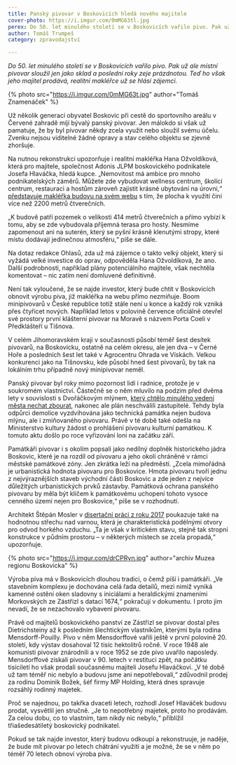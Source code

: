 ```yaml
---
title: Panský pivovar v Boskovicích hledá nového majitele
cover-photo: https://i.imgur.com/0mMG63tl.jpg
perex: Do 50. let minulého století se v Boskovicích vařilo pivo. Pak už ale místní pivovar sloužil jen jako sklad a poslední roky zeje prázdnotou. Teď ho jeho majitel prodává.
author: Tomáš Trumpeš
category: zpravodajství

---
```


*Do 50. let minulého století se v Boskovicích vařilo pivo. Pak už ale místní pivovar sloužil jen jako sklad a poslední roky zeje prázdnotou. Teď ho však jeho majitel prodává, realitní makléřce už se hlásí zájemci.*

{% photo src="https://i.imgur.com/0mMG63t.jpg" author="Tomáš Znamenáček" %}

Už několik generací obyvatel Boskovic při cestě do sportovního areálu v Červené zahradě míjí bývalý panský pivovar. Jen málokdo si však už pamatuje, že by byl pivovar někdy zcela využit nebo sloužil svému účelu. Zvenku nejsou viditelné žádné opravy a stav celého objektu se zjevně zhoršuje.

Na nutnou rekonstrukci upozorňuje i realitní makléřka Hana Ožvoldíková, která pro majitele, společnost Adonis JLPM boskovického podnikatele Josefa Hlaváčka, hledá kupce. „Nemovitost má ambice pro mnoho podnikatelských záměrů. Můžete zde vybudovat wellness centrum, školící centrum, restauraci a hostům zároveň zajistit krásné ubytování na úrovni,“ [představuje makléřka budovu na svém webu](http://hanarealitypartner.cz/komerce-prodej-panskeho-pivovaru-v-boskovicich/) s tím, že plocha k využití činí více než 2200 metrů čtverečních.

„K budově patří pozemek o velikosti 414 metrů čtverečních a přímo vybízí k tomu, aby se zde vybudovala příjemná terasa pro hosty. Nesmíme zapomenout ani na suterén, který se pyšní krásně klenutými stropy, které místu dodávají jedinečnou atmosféru,“ píše se dále.

Na dotaz redakce Ohlasů, zda už má zájemce o takto velký objekt, který si vyžádá velké investice do oprav, odpověděla Hana Ožvoldíková, že ano. Další podrobnosti, například plány potenciálního majitele, však nechtěla komentovat – nic zatím není domluvené definitivně.

Není tak vyloučené, že se najde investor, který bude chtít v Boskovicích obnovit výrobu piva, již makléřka na webu přímo nezmiňuje. Boom minipivovarů v České republice totiž stále není u konce a každý rok vzniká přes čtyřicet nových. Například letos v polovině července oficiálně otevřel své prostory první klášterní pivovar na Moravě s názvem Porta Coeli v Předklášteří u Tišnova.

V celém Jihomoravském kraji v současnosti působí téměř šest desítek pivovarů, na Boskovicku, ostatně na celém okresu, ale jen dva – v Černé Hoře a posledních šest let také v Agrocentru Ohrada ve Vískách. Velkou konkurenci jako na Tišnovsku, kde působí hned šest pivovarů, by tak na lokálním trhu případně nový minipivovar neměl.

Panský pivovar byl roky mimo pozornost lidí i radnice, protože je v soukromém vlastnictví. Částečně se o něm mluvilo na podzim před dvěma lety v souvislosti s Dvořáčkovým mlýnem, [který chtělo minulého vedení města nechat zbourat](https://ohlasy.info/clanky/2017/09/dvorackuv-mlyn.html), nakonec ale plán neschválili zastupitelé. Tehdy byla odpůrci demolice vyzdvihována jako technická památka nejen budova mlýnu, ale i zmiňovaného pivovaru. Právě v té době také odešla na Ministerstvo kultury žádost o prohlášení pivovaru kulturní památkou. K tomuto aktu došlo po roce vyřizování loni na začátku září.

Památkáři pivovar i s okolím popsali jako nedílný doplněk historického jádra Boskovic, které je na rozdíl od pivovaru a jeho okolí chráněné v rámci městské památkové zóny. Jen zkrátka leží na předměstí. „Zcela mimořádná je urbanistická hodnota pivovaru pro Boskovice. Hmota pivovaru tvoří jednu z nejvýraznějších staveb východní části Boskovic a zde jeden z nejvíce důležitých urbanistických prvků zástavby. Památková ochrana panského pivovaru by měla být klíčem k památkovému uchopení tohoto vysoce cenného území nejen pro Boskovice,“ píše se v rozhodnutí.

Architekt Štěpán Mosler v [disertační práci z roku 2017](https://www.vutbr.cz/studenti/zav-prace/detail/77147?zp_id=77147) poukazuje také na hodnotnou střechu nad varnou, která je charakteristická podélnými otvory pro odvod horkého vzduchu. „Ta je však v kritickém stavu, stejně tak stropní konstrukce v půdním prostoru – v některých místech se zcela propadá,“ upozorňuje.

{% photo src="https://i.imgur.com/drCPRyn.jpg" author="archiv Muzea regionu Boskovicka" %}

Výroba piva má v Boskovicích dlouhou tradici, o čemž píší i památkáři. „Ve stavebním komplexu je dochována celá řada detailů, mezi nimiž vyniká kamenné ostění oken sladovny s iniciálami a heraldickými znameními Morkovských ze Zástřizl s datací 1674,“ pokračují v dokumentu. I proto jim nevadí, že se nezachovalo vybavení pivovaru.

Právě od majitelů boskovického panství ze Zástřizl se pivovar dostal přes Dietrichsteiny až k posledním šlechtickým vlastníkům, kterými byla rodina Mensdorff-Pouilly. Pivo v něm Mensdorffové vařili ještě v první polovině 20. století, kdy výstav dosahoval 12 tisíc hektolitrů ročně. V roce 1948 ale komunisti pivovar znárodnili a v roce 1952 se zde pivo uvařilo naposledy. Mensdorffové získali pivovar v 90. letech v restituci zpět, na počátku tisíciletí ho však prodali současnému majiteli Josefu Hlaváčkovi. „V té době už tam téměř nic nebylo a budovu jsme ani nepotřebovali,“ zdůvodnil prodej za rodinu Dominik Božek, šéf firmy MP Holding, která dnes spravuje rozsáhlý rodinný majetek.

Proč se najednou, po takřka dvaceti letech, rozhodl Josef Hlaváček budovu prodat, vysvětlil jen stručně. „Je to nepotřebný majetek, proto ho prodávám. Za celou dobu, co to vlastním, tam nikdy nic nebylo,“ přiblížil třiašedesátiletý boskovický podnikatel.

Pokud se tak najde investor, který budovu odkoupí a rekonstruuje, je naděje, že bude mít pivovar po letech chátrání využití a je možné, že se v něm po téměř 70 letech obnoví výroba piva.
